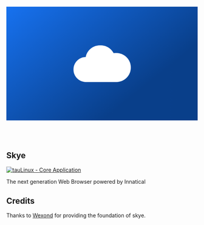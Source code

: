 <p align="center">
  <img src="./banner.png" alt="Skye logo" />
</p>

<br>
<br>

## Skye

[![tauLinux - Core Application](https://img.shields.io/badge/tauLinux-Core_Application-915cee?logo=Linux+Containers&logoColor=white)](https://)

The next generation Web Browser powered by Innatical

## Credits

Thanks to [Wexond](https://github.com/wexond) for providing the foundation of skye.
